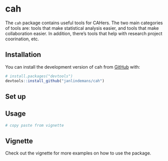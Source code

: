 
<!-- README.md is generated from README.Rmd. Please edit that file -->

# cah

<!-- badges: start -->
<!-- badges: end -->

The `cah` package contains useful tools for CAHers. The two main
categories of tools are: tools that make statistical analysis easier,
and tools that make collaboration easier. In addition, there’s tools
that help with research project coorination, etc.

## Installation

You can install the development version of cah from
[GitHub](https://github.com/) with:

``` r
# install.packages("devtools")
devtools::install_github("janlindemans/cah")
```

## Set up

<!-- COPY from vignette: edit original there -->

## Usage

<!-- COPY from vignette: edit original there -->

``` r
# copy paste from vignette
```

## Vignette

Check out the vignette for more examples on how to use the package.
